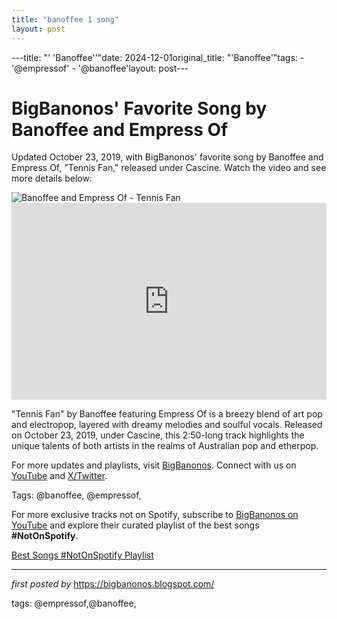 ```yaml
---
title: "banoffee 1 song"
layout: post
---
```

---title: "' 'Banoffee''"date: 2024-12-01original_title: "'Banoffee'"tags:  - '@empressof'  - '@banoffee'layout: post---<!-- Post Title --><h1 >BigBanonos' Favorite Song by Banoffee and Empress Of</h1> <!-- Introductory Text --><p >Updated October 23, 2019, with BigBanonos' favorite song by Banoffee and Empress Of, "Tennis Fan," released under Cascine. Watch the video and see more details below:</p> <!-- Featured Image --><div > <img src="https://i.ytimg.com/vi/VhS5MB9cLY8/sddefault.jpg" alt="Banoffee and Empress Of - Tennis Fan" /></div> <!-- YouTube Video Embed --><div > <iframe width="100%" height="315" src="https://www.youtube.com/embed/VhS5MB9cLY8" title="Banoffee - Tennis Fan ft. Empress Of (Official Video)" frameborder="0" allow="accelerometer; autoplay; clipboard-write; encrypted-media; gyroscope; picture-in-picture; web-share" referrerpolicy="strict-origin-when-cross-origin" allowfullscreen></iframe></div> <!-- Song Information --><div > <p>"Tennis Fan" by Banoffee featuring Empress Of is a breezy blend of art pop and electropop, layered with dreamy melodies and soulful vocals. Released on October 23, 2019, under Cascine, this 2:50-long track highlights the unique talents of both artists in the realms of Australian pop and etherpop.</p></div> <!-- Footer Links --><div > <p>For more updates and playlists, visit <a href="https://bigbanonos.blogspot.com/" target="_blank">BigBanonos</a>. Connect with us on <a href="https://www.youtube.com/@BigBanonos" target="_blank">YouTube</a> and <a href="https://x.com/bigbanonos" target="_blank">X/Twitter</a>.</p></div> <!-- Tags --><p >Tags: @banoffee, @empressof,</p><!--Subscribe and Playlist Links--><div>    <p>For more exclusive tracks not on Spotify, subscribe to <a href="https://www.youtube.com/@BigBanonos" target="_blank">BigBanonos on YouTube</a> and explore their curated playlist of the best songs <strong>#NotOnSpotify</strong>.</p>    <p><a href="https://www.youtube.com/playlist?list=PLtuNtuTatqI0kFahUCbtbfenC_ET5O_tr" target="_blank">Best Songs #NotOnSpotify Playlist<br /></a></p></div><hr /><p><em>first posted by</em> <a href="https://bigbanonos.blogspot.com/" rel="noopener" target="_new">https://bigbanonos.blogspot.com/</a></p><p>tags: @empressof,@banoffee,</p>
